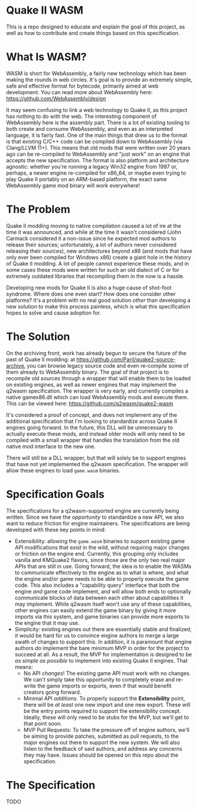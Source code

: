 # Quake II WASM
This is a repo designed to educate and explain the goal of this project, as well as how to contribute and create things based on this specification.

# What Is WASM?
WASM is short for WebAssembly, a fairly new technology which has been making the rounds in web circles. It's goal is to provide an extremely simple, safe and effective format for bytecode, primarily aimed at web development. You can read more about WebAssembly here: https://github.com/WebAssembly/design

It may seem confusing to link a web technology to Quake II, as this project has nothing to do with the web. The interesting component of WebAssembly here is the assembly part. There is a lot of existing tooling to both create and consume WebAssembly, and even as an interpreted language, it is fairly fast. One of the main things that drew us to the format is that existing C/C++ code can be compiled down to WebAssembly (via Clang/LLVM 11+). This means that old mods that were written over 20 years ago can be re-compiled to WebAssembly and "just work" on an engine that accepts the new specification. The format is also platform and architecture agnostic: whether you're running a legacy Win32 engine from 1997 or, perhaps, a newer engine re-compiled for x86_64, or maybe even trying to play Quake II portably on an ARM-based platform, the exact same WebAssembly game mod binary will work everywhere!

# The Problem
Quake II modding moving to native compilation caused a lot of ire at the time it was announced, and while at the time it wasn't considered (John Carmack considered it a non-issue since he expected mod authors to release their sources; unfortunately, a lot of authors never considered releasing their sources), new architectures beyond x86 (and mods that have only ever been compiled for Windows x86) create a giant hole in the history of Quake II modding. A lot of people cannot experience these mods, and in some cases these mods were written for such an old dialect of C or for extremely outdated libraries that recompiling them in the now is a hassle.

Developing new mods for Quake II is also a huge cause of shot-foot syndrome. Where does one even start? How does one consider other platforms? It's a problem with no real good solution *other* than developing a new solution to make this process painless, which is what this specification hopes to solve and cause adoption for.

# The Solution
On the archiving front, work has already begun to secure the future of the past of Quake II modding: at https://github.com/Paril/quake2-source-archive, you can browse legacy source code and even re-compile some of them already to WebAssembly binary. The goal of that project is to recompile old sources through a wrapper that will enable them to be loaded on existing engines, as well as newer engines that may implement the q2wasm specification. The wrapper is very early, and currently compiles a native gamex86.dll which can load WebAssembly mods and execute them. This can be viewed here: https://github.com/q2wasm/quake2-wasm

It's considered a proof of concept, and does not implement any of the additional specification that I'm looking to standardize across Quake II engines going forward. In the future, this DLL will be unnecessary to actually execute these mods, and instead older mods will only need to be compiled with a small wrapper that handles the translation from the old native mod interface to the new one.

There will still be a DLL wrapper, but that will solely be to support engines that have not yet implemented the q2wasm specification. The wrapper will allow these engines to load `game.wasm` binaries.

# Specification Goals
The specifications for a q2wasm-supported engine are currently being written. Since we have the *opportunity* to standardize a new API, we also want to reduce friction for engine maintainers. The specifications are being developed with these key points in mind:
* Extensibility: allowing the `game.wasm` binaries to support existing game API modifications that exist in the wild, without requiring major changes or friction on the engine end. Currently, this grouping only includes vanilla and KMQuake2 flavors, since those are the only two real major APIs that are still in use. Going forward, the idea is to enable the WASMs to communicate effectively to the engine as to what is where, and what the engine and/or game needs to be able to properly execute the game code. This also includes a "capability query" interface that both the engine *and* game code implement, and will allow both ends to optionally communicate blocks of data between each other about capabilities it may implement. While q2wasm itself won't use any of these capabilities, other engines can easily extend the game binary by giving it more imports via this system, and game binaries can provide more exports to the engine that it may use.
* Simplicity: existing engines out there are essentially stable and finalized; it would be hard for us to convince engine authors to merge a large swath of changes to support this. In addition, it is paramount that engine authors *do* implement the bare minimum MVP in order for the project to succeed at all. As a result, the MVP for implementation is designed to be *as simple as possible* to implement into existing Quake II engines. That means:
  * No API *changes*! The existing game API must work with no changes. We can't simply take this opportunity to completely erase and re-write the game imports or exports, even if that would benefit creators going forward.
  * Minimal API *additions*. To properly support the **Extensibility** point, there will be *at least* one new import and one new export. These will be the entry points required to support the extensibility concept. Ideally, these will only need to be stubs for the MVP, but we'll get to that point soon.
  * MVP Pull Requests: To take the pressure off of engine authors, we'll be aiming to provide patches, submitted as pull requests, to the major engines out there to support the new system. We will also listen to the feedback of said authors, and address any concerns they may have. Issues should be opened on this repo about the specification.

# The Specification
TODO
